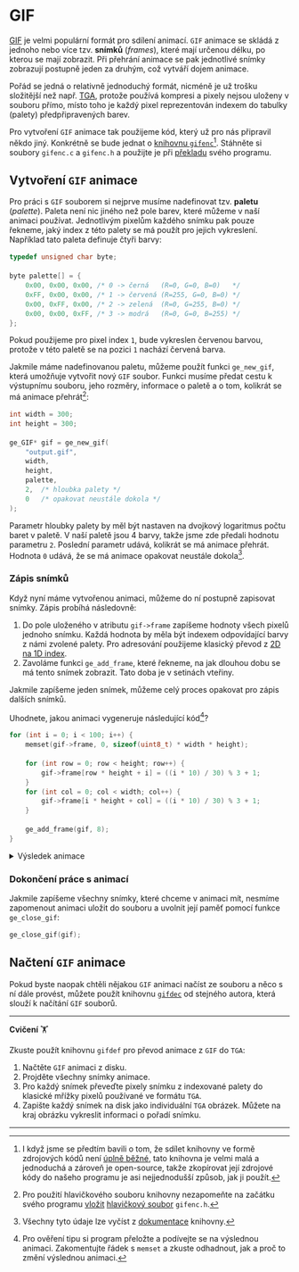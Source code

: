 # GIF
[GIF](https://en.wikipedia.org/wiki/GIF) je velmi populární formát pro sdílení animací. `GIF` animace
se skládá z jednoho nebo více tzv. **snímků** (*frames*), které mají určenou délku, po kterou se mají
zobrazit. Při přehrání animace se pak jednotlivé snímky zobrazují postupně jeden za druhým, což
vytváří dojem animace.

Pořád se jedná o relativně jednoduchý formát, nicméně je už trošku složitější než např. [TGA](tga.md),
protože používá kompresi a pixely nejsou uloženy v souboru přímo, místo toho je každý pixel reprezentován
indexem do tabulky (palety) předpřipravených barev.

Pro vytvoření `GIF` animace tak použijeme kód, který už pro nás připravil někdo jiný. Konkrétně se
bude jednat o [knihovnu `gifenc`](https://github.com/lecram/gifenc)[^1]. Stáhněte si soubory
`gifenc.c` a `gifenc.h` a použijte je při [překladu](../modularizace/pouzivani_kodu_z_jinych_souboru.md)
svého programu.

[^1]: I když jsme se předtím bavili o tom, že sdílet knihovny ve formě zdrojových kódů není
[úplně běžné](../modularizace/knihovny.md#sdílení-knihoven), tato knihovna je velmi malá a
jednoduchá a zároveň je open-source, takže zkopírovat její zdrojové kódy do našeho programu je asi
nejjednodušší způsob, jak ji použít.

## Vytvoření `GIF` animace
Pro práci s `GIF` souborem si nejprve musíme nadefinovat tzv. **paletu** (*palette*). Paleta není
nic jiného než pole barev, které můžeme v naší animaci používat. Jednotlivým pixelům každého snímku
pak pouze řekneme, jaký index z této palety se má použít pro jejich vykreslení. Například tato paleta
definuje čtyři barvy:
```c
typedef unsigned char byte;

byte palette[] = {
    0x00, 0x00, 0x00, /* 0 -> černá   (R=0, G=0, B=0)   */
    0xFF, 0x00, 0x00, /* 1 -> červená (R=255, G=0, B=0) */
    0x00, 0xFF, 0x00, /* 2 -> zelená  (R=0, G=255, B=0) */
    0x00, 0x00, 0xFF, /* 3 -> modrá   (R=0, G=0, B=255) */
};
```
Pokud použijeme pro pixel index `1`, bude vykreslen červenou barvou, protože v této paletě se na
pozici `1` nachází červená barva.

Jakmile máme nadefinovanou paletu, můžeme použít funkci `ge_new_gif`, která umožňuje vytvořit nový
`GIF` soubor. Funkci musíme předat cestu k výstupnímu souboru, jeho rozměry, informace o paletě a o
tom, kolikrát se má animace přehrát[^2]:
```c
int width = 300;
int height = 300;

ge_GIF* gif = ge_new_gif(
    "output.gif",
    width,
    height,
    palette,
    2,  /* hloubka palety */
    0   /* opakovat neustále dokola */
);
```
Parametr hloubky palety by měl být nastaven na dvojkový logaritmus počtu baret v paletě. V naší
paletě jsou 4 barvy, takže jsme zde předali hodnotu parametru `2`. Poslední parametr udává, kolikrát
se má animace přehrát. Hodnota `0` udává, že se má animace opakovat neustále dokola[^3].

[^2]: Pro použití hlavičkového souboru knihovny nezapomeňte na začátku svého programu
[vložit](../preprocesor/vkladani_souboru.md) [hlavičkový soubor](../modularizace/hlavickove_soubory.md)
`gifenc.h`.

[^3]: Všechny tyto údaje lze vyčíst z [dokumentace](https://github.com/lecram/gifenc/blob/master/README#L25)
knihovny.

### Zápis snímků
Když nyní máme vytvořenou animaci, můžeme do ní postupně zapisovat snímky. Zápis probíhá následovně:
1) Do pole uloženého v atributu `gif->frame` zapíšeme hodnoty všech pixelů jednoho snímku.
Každá hodnota by měla být indexem odpovídající barvy z námi zvolené palety. Pro adresování použijeme
klasický převod z [2D na 1D index](../pole/vicerozmerna_pole.md#indexování).
2) Zavoláme funkci `ge_add_frame`, které řekneme, na jak dlouhou dobu se má tento snímek zobrazit.
Tato doba je v setinách vteřiny.

Jakmile zapíšeme jeden snímek, můžeme celý proces opakovat pro zápis dalších snímků.

Uhodnete, jakou animaci vygeneruje následující kód[^4]?
```c
for (int i = 0; i < 100; i++) {
    memset(gif->frame, 0, sizeof(uint8_t) * width * height);

    for (int row = 0; row < height; row++) {
        gif->frame[row * height + i] = ((i * 10) / 30) % 3 + 1;
    }
    for (int col = 0; col < width; col++) {
        gif->frame[i * height + col] = ((i * 10) / 30) % 3 + 1;
    }

    ge_add_frame(gif, 8);
}
```

[^4]: Pro ověření tipu si program přeložte a podívejte se na výslednou animaci. Zakomentujte řádek
s `memset` a zkuste odhadnout, jak a proč to změní výslednou animaci.

<details>
<summary>Výsledek animace</summary>

![](../../static/img/animace.gif)

</details>

### Dokončení práce s animací
Jakmile zapíšeme všechny snímky, které chceme v animaci mít, nesmíme zapomenout animaci uložit do
souboru a uvolnit její paměť pomocí funkce `ge_close_gif`:
```c
ge_close_gif(gif);
```

## Načtení `GIF` animace
Pokud byste naopak chtěli nějakou `GIF` animaci načíst ze souboru a něco s ní dále provést, můžete
použít knihovnu [`gifdec`](https://github.com/lecram/gifdec) od stejného autora, která slouží k
načítání `GIF` souborů.

<hr />

**Cvičení** 🏋

Zkuste použít knihovnu `gifdef` pro převod animace z `GIF` do `TGA`:
1) Načtěte `GIF` animaci z disku.
2) Projděte všechny snímky animace.
3) Pro každý snímek převeďte pixely snímku z indexované palety do klasické mřížky pixelů používané
ve formátu `TGA`.
4) Zapište každý snímek na disk jako individuální `TGA` obrázek. Můžete na kraj obrázku vykreslit
informaci o pořadí snímku.

<hr />
